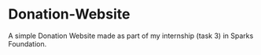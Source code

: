 # Donation-Website
A simple Donation Website made as part of my internship (task 3) in Sparks Foundation.
